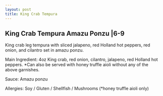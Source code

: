 ```yaml
---
layout: post
title: King Crab Tempura
---
```


## King Crab Tempura Amazu Ponzu |6-9

King crab leg tempura with sliced jalapeno, red Holland hot peppers, red onion, and cilantro set in amazu ponzu.

Main Ingredient: 4oz King crab, red onion, cilantro, jalapeno, red Holland hot peppers. *Can also be served with honey truffle aioli without any of the above garnishes.

Sauce: Amazu ponzu

Allergies: Soy / Gluten / Shellfish / Mushrooms (*honey truffle aioli only)
